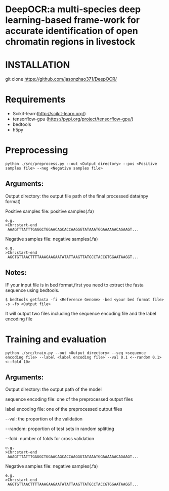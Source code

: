 # DeepOCR:a multi-species deep learning-based frame-work for accurate identification of open chromatin regions in livestock

# INSTALLATION 
git clone https://github.com/jasonzhao371/DeepOCR/

# Requirements
- Scikit-learn(http://scikit-learn.org/)
- tensorflow-gpu (https://pypi.org/project/tensorflow-gpu/)
- bedtools
- h5py

# Preprocessing

```shell
python ./src/preprocess.py --out <Output directory> --pos <Positive samples file> --neg <Negative samples file>
```


## Arguments:
  
  Output directory: the output file path of the final processed data(npy format)
  
  
  Positive samples file: positive samples(.fa)
  
  ```
  e.g.
  >Chr:start-end
   AAAGTTTATTTGAGGCTGGAACAGCACCAAGGGTATAAATGGAAAAAACAGAAGT...
  ```
  Negative samples file: negative samples(.fa)
  ```
  e.g.
  >Chr:start-end
   AGGTGTTAACTTTTAAAGAAGAATATATTAAGTTATGCCTACCGTGGAATAAGGT...
  ```
 

## Notes:
IF your input file is in bed format,first you need to extract the fasta sequence using bedtools.
```
$ bedtools getfasta -fi <Reference Genome> -bed <your bed format file> -s -fo <Output file>
```
It will output two files including the sequence encoding file and the label encoding file

# Training and evaluation
  
```shell
python ./src/train.py --out <Output directory> --seq <sequence encoding file> --label <label encoding file> --val 0.1 <--random 0.1> <--fold 10>
```
## Arguments:
  
  Output directory: the output path of the model 
  
  
  sequence encoding file: one of the preprocessed output files
  
  label encoding file: one of the preprocessed output files
  
  --val: the proportion of the validation
  
  --random: proportion of test sets in random splitting
  
  --fold: number of folds for cross validation
  
  
  
  ```
  e.g.
  >Chr:start-end
   AAAGTTTATTTGAGGCTGGAACAGCACCAAGGGTATAAATGGAAAAAACAGAAGT...
  ```
  Negative samples file: negative samples(.fa)
  ```
  e.g.
  >Chr:start-end
   AGGTGTTAACTTTTAAAGAAGAATATATTAAGTTATGCCTACCGTGGAATAAGGT...
  ```
